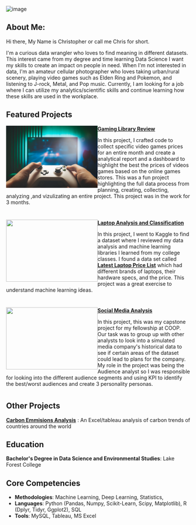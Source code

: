 ![image](Images/Quote.png) 

## About Me:

Hi there, My Name is Christopher or call me Chris for short.

I'm a curious data wrangler who loves to find meaning in different datasets. This interest came from my degree and time learning Data Science I want my skills to create an impact on people in need. When I'm not interested in data, I'm an amateur cellular photographer who loves taking urban/rural scenery, playing video games such as Elden Ring and Pokemon, and listening to J-rock, Metal, and Pop music. Currently, I am looking for a job where I can utilize my analytics/scientific skills and continue learning how these skills are used in the workplace.   

##  Featured Projects

<img align="left" width="250" height="170" src="Images/video-games.jpg"> **[Gaming Library Review](https://github.com/Christopher-Arzate/Gaming-Library)**

In this project, I crafted code to collect specific video games prices for an entire month and create a analytical report and a dashboard to highlight the best the prices of videos games based on the online games stores. This was a fun project highlighting the full data process from planning, creating, collecting, analyzing ,and vizulizating an entire project. This project was in the work for 3 months.
#

<img align="left" width="250" height="170" src="Images/Laptop_proj.jpg"> **[Laptop Analysis and Classification](https://github.com/Christopher-Arzate/Code/blob/main/Laptops%20project/laptop_final.ipynb)**

In this project, I went to Kaggle to find a dataset where I reviewed my data analysis and machine learning libraries I learned from my college classes. I found a data set called **[Latest Laptop Price List](https://www.kaggle.com/datasets/kuchhbhi/latest-laptop-price-list)** which had different brands of laptops, their hardware specs, and the price. This project was a great exercise to understand machine learning ideas.

#

<img align="left" width="250" height="170" src="Images/Social_Media.png"> **[Social Media Analysis ](https://github.com/Christopher-Arzate/Social_Media)**

In this project, this was my capstone project for my fellowship at COOP. Our task was to group up with other analysts to look into a simulated media company's historical data to see if certain areas of the dataset could lead to plans for the company. My role in the project was being the Audience analyst so I was responsible for looking into the different audience segments and using KPI to identify the best/worst audiences and create 3 personality personas.   


#


##  Other Projects
**[Carbon Emmisions Analysis](https://github.com/Christopher-Arzate/Carbon)** : An Excel/tableau analysis of carbon trends of countries around the world

## Education

**Bachelor's Degree in  Data Science and Environmental Studies**: Lake Forest College

## Core Competencies

- **Methodologies**: Machine Learning, Deep Learning,  Statistics, 
- **Languages**: Python (Pandas, Numpy, Scikit-Learn, Scipy,  Matplotlib), R (Dplyr, Tidyr,  Ggplot2), SQL
- **Tools**: MySQL, Tableau, MS Excel



